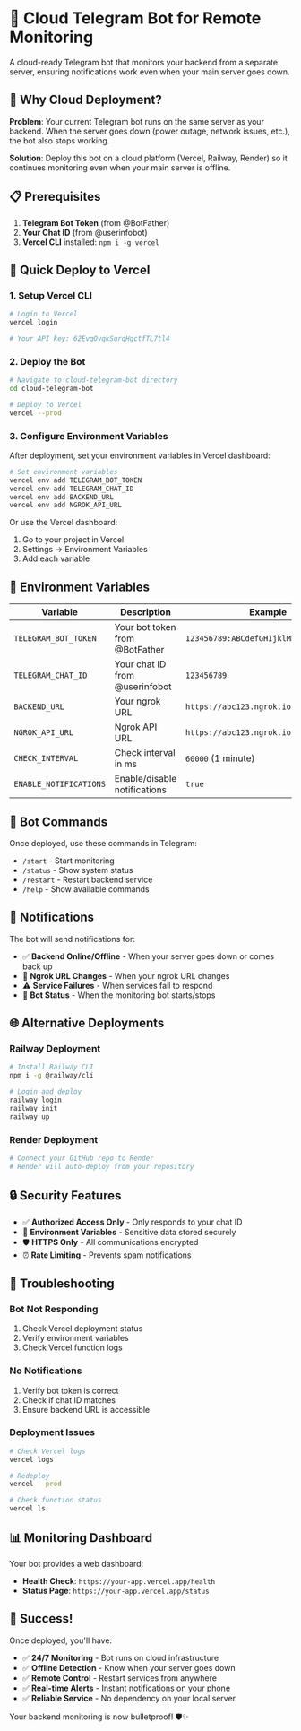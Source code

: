 # 🤖 Cloud Telegram Bot for Remote Monitoring

A cloud-ready Telegram bot that monitors your backend from a separate server, ensuring notifications work even when your main server goes down.

## 🚀 Why Cloud Deployment?

**Problem**: Your current Telegram bot runs on the same server as your backend. When the server goes down (power outage, network issues, etc.), the bot also stops working.

**Solution**: Deploy this bot on a cloud platform (Vercel, Railway, Render) so it continues monitoring even when your main server is offline.

## 📋 Prerequisites

1. **Telegram Bot Token** (from @BotFather)
2. **Your Chat ID** (from @userinfobot)
3. **Vercel CLI** installed: `npm i -g vercel`

## 🚀 Quick Deploy to Vercel

### 1. Setup Vercel CLI
```bash
# Login to Vercel
vercel login

# Your API key: 62EvqOyqkSurqHgctfTL7tl4
```

### 2. Deploy the Bot
```bash
# Navigate to cloud-telegram-bot directory
cd cloud-telegram-bot

# Deploy to Vercel
vercel --prod
```

### 3. Configure Environment Variables
After deployment, set your environment variables in Vercel dashboard:

```bash
# Set environment variables
vercel env add TELEGRAM_BOT_TOKEN
vercel env add TELEGRAM_CHAT_ID
vercel env add BACKEND_URL
vercel env add NGROK_API_URL
```

Or use the Vercel dashboard:
1. Go to your project in Vercel
2. Settings → Environment Variables
3. Add each variable

## 🔧 Environment Variables

| Variable | Description | Example |
|----------|-------------|---------|
| `TELEGRAM_BOT_TOKEN` | Your bot token from @BotFather | `123456789:ABCdefGHIjklMNOpqrsTUVwxyz` |
| `TELEGRAM_CHAT_ID` | Your chat ID from @userinfobot | `123456789` |
| `BACKEND_URL` | Your ngrok URL | `https://abc123.ngrok.io` |
| `NGROK_API_URL` | Ngrok API URL | `https://abc123.ngrok.io:4040` |
| `CHECK_INTERVAL` | Check interval in ms | `60000` (1 minute) |
| `ENABLE_NOTIFICATIONS` | Enable/disable notifications | `true` |

## 📱 Bot Commands

Once deployed, use these commands in Telegram:

- `/start` - Start monitoring
- `/status` - Show system status
- `/restart` - Restart backend service
- `/help` - Show available commands

## 🔔 Notifications

The bot will send notifications for:

- ✅ **Backend Online/Offline** - When your server goes down or comes back up
- 🔄 **Ngrok URL Changes** - When your ngrok URL changes
- ⚠️ **Service Failures** - When services fail to respond
- 🚀 **Bot Status** - When the monitoring bot starts/stops

## 🌐 Alternative Deployments

### Railway Deployment
```bash
# Install Railway CLI
npm i -g @railway/cli

# Login and deploy
railway login
railway init
railway up
```

### Render Deployment
```bash
# Connect your GitHub repo to Render
# Render will auto-deploy from your repository
```

## 🔒 Security Features

- ✅ **Authorized Access Only** - Only responds to your chat ID
- 🔐 **Environment Variables** - Sensitive data stored securely
- 🛡️ **HTTPS Only** - All communications encrypted
- ⏰ **Rate Limiting** - Prevents spam notifications

## 🚨 Troubleshooting

### Bot Not Responding
1. Check Vercel deployment status
2. Verify environment variables
3. Check Vercel function logs

### No Notifications
1. Verify bot token is correct
2. Check if chat ID matches
3. Ensure backend URL is accessible

### Deployment Issues
```bash
# Check Vercel logs
vercel logs

# Redeploy
vercel --prod

# Check function status
vercel ls
```

## 📊 Monitoring Dashboard

Your bot provides a web dashboard:
- **Health Check**: `https://your-app.vercel.app/health`
- **Status Page**: `https://your-app.vercel.app/status`

## 🎉 Success!

Once deployed, you'll have:
- ✅ **24/7 Monitoring** - Bot runs on cloud infrastructure
- ✅ **Offline Detection** - Know when your server goes down
- ✅ **Remote Control** - Restart services from anywhere
- ✅ **Real-time Alerts** - Instant notifications on your phone
- ✅ **Reliable Service** - No dependency on your local server

Your backend monitoring is now bulletproof! 🛡️✨ 